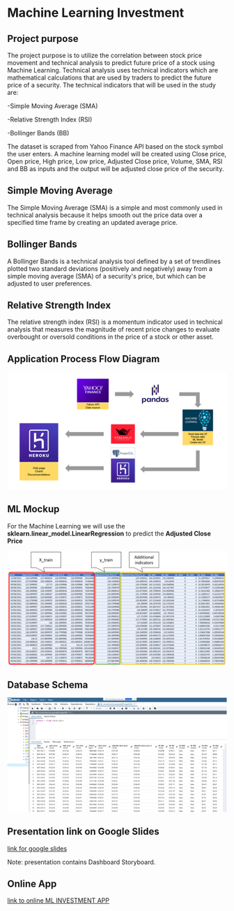 # Machine Learning Investment

## Project purpose

The project purpose is to utilize the correlation between stock price movement and technical analysis to predict future price of a stock using Machine Learning. 
Technical analysis uses technical indicators which are mathematical calculations that are used by traders to predict the future price of a security. The technical indicators that will be used in the study are:

-Simple Moving Average (SMA)

-Relative Strength Index (RSI)

-Bollinger Bands (BB)

The dataset is scraped from Yahoo Finance API based on the stock symbol the user enters. A machine learning model will be created using Close price, Open price, High price, Low price, Adjusted Close price, Volume, SMA, RSI and BB as inputs and the output will be adjusted close price of the security.

## Simple Moving Average
The Simple Moving Average (SMA) is a simple and most commonly used in technical analysis because it helps smooth out the price data over a specified time frame by creating an updated average price.

## Bollinger Bands
A Bollinger Bands is a technical analysis tool defined by a set of trendlines plotted two standard deviations (positively and negatively) away from a simple moving average (SMA) of a security's price, but which can be adjusted to user preferences.

## Relative Strength Index
The relative strength index (RSI) is a momentum indicator used in technical analysis that measures the magnitude of recent price changes to evaluate overbought or oversold conditions in the price of a stock or other asset.

## Application Process Flow Diagram

![PFD diagram](Resources/PFD.png)

## ML Mockup

For the Machine Learning we will use the **sklearn.linear_model.LinearRegression** to predict the **Adjusted Close Price**

![ML Mockup](Resources/ML.png)

## Database Schema

![Database Schema](Resources/PostgreSQL.png)

## Presentation link on Google Slides

[link for google slides](https://docs.google.com/presentation/d/1Vej1m3EWoMAJkXPUiXadzJGpaRmrptuw0HYNU-bFQzo/edit#slide=id.ge9090756a_1_232)

Note: presentation contains Dashboard Storyboard.

## Online App

[link to online ML INVESTMENT APP](https://mlinvestment.herokuapp.com/)
